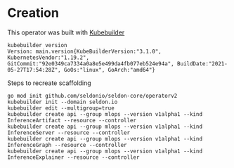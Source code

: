 # Creation

This operator was built with  [Kubebuilder](https://github.com/kubernetes-sigs/kubebuilder)

```
kubebuilder version
Version: main.version{KubeBuilderVersion:"3.1.0", KubernetesVendor:"1.19.2", GitCommit:"92e0349ca7334a0a8e5e499da4fb077eb524e94a", BuildDate:"2021-05-27T17:54:28Z", GoOs:"linux", GoArch:"amd64"}
```

Steps to recreate scaffolding

```
go mod init github.com/seldonio/seldon-core/operatorv2
kubebuilder init --domain seldon.io
kubebuilder edit --multigroup=true
kubebuilder create api --group mlops --version v1alpha1 --kind InferenceArtifact --resource --controller
kubebuilder create api --group mlops --version v1alpha1 --kind InferenceServer --resource --controller
kubebuilder create api --group mlops --version v1alpha1 --kind InferenceGraph --resource --controller
kubebuilder create api --group mlops --version v1alpha1 --kind InferenceExplainer --resource --controller
```


